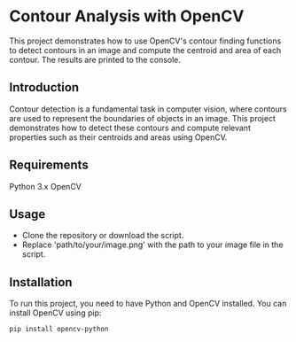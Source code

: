 # Contour Analysis with OpenCV
This project demonstrates how to use OpenCV's contour finding functions to detect contours in an image and compute the centroid and area of each contour. The results are printed to the console.

## Introduction
Contour detection is a fundamental task in computer vision, where contours are used to represent the boundaries of objects in an image. This project demonstrates how to detect these contours and compute relevant properties such as their centroids and areas using OpenCV.

## Requirements
Python 3.x
OpenCV

## Usage

- Clone the repository or download the script.
- Replace 'path/to/your/image.png' with the path to your image file in the script.

## Installation
To run this project, you need to have Python and OpenCV installed. You can install OpenCV using pip:


```bash
pip install opencv-python 
```
